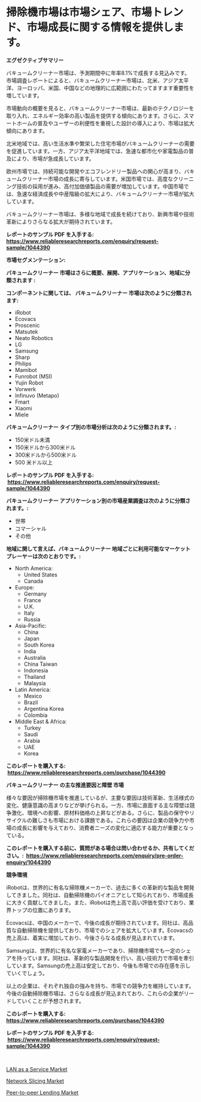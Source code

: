 <p><h1>掃除機市場は市場シェア、市場トレンド、市場成長に関する情報を提供します。</h1></p><p><strong>エグゼクティブサマリー</strong></p>
<p><p>バキュームクリーナー市場は、予測期間中に年率8.1%で成長する見込みです。市場調査レポートによると、バキュームクリーナー市場は、北米、アジア太平洋、ヨーロッパ、米国、中国などの地理的に広範囲にわたってますます重要性を増しています。</p><p>市場動向の概要を見ると、バキュームクリーナー市場は、最新のテクノロジーを取り入れ、エネルギー効率の高い製品を提供する傾向にあります。さらに、スマートホームの普及やユーザーの利便性を重視した設計の導入により、市場は拡大傾向にあります。</p><p>北米地域では、高い生活水準や繁栄した住宅市場がバキュームクリーナーの需要を促進しています。一方、アジア太平洋地域では、急速な都市化や家電製品の普及により、市場が急成長しています。</p><p>欧州市場では、持続可能な開発やエコフレンドリー製品への関心が高まり、バキュームクリーナー市場の成長に寄与しています。米国市場では、高度なクリーニング技術の採用が進み、高付加価値製品の需要が増加しています。中国市場では、急速な経済成長や中産階級の拡大により、バキュームクリーナー市場が拡大しています。</p><p>バキュームクリーナー市場は、多様な地域で成長を続けており、新興市場や技術革新によりさらなる拡大が期待されています。</p></p>
<p><strong>レポートのサンプル PDF を入手する: <a href="https://www.reliableresearchreports.com/enquiry/request-sample/1044390">https://www.reliableresearchreports.com/enquiry/request-sample/1044390</a></strong></p>
<p><strong>市場セグメンテーション:</strong></p>
<p><strong> バキュームクリーナー 市場はさらに概要、展開、アプリケーション、地域に分類されます :</strong></p>
<p><strong>コンポーネントに関しては、 バキュームクリーナー 市場は次のように分類されます: &nbsp;</strong></p>
<p><ul><li>iRobot</li><li>Ecovacs</li><li>Proscenic</li><li>Matsutek</li><li>Neato Robotics</li><li>LG</li><li>Samsung</li><li>Sharp</li><li>Philips</li><li>Mamibot</li><li>Funrobot (MSI)</li><li>Yujin Robot</li><li>Vorwerk</li><li>Infinuvo (Metapo)</li><li>Fmart</li><li>Xiaomi</li><li>Miele</li></ul></p>
<p><strong> バキュームクリーナー タイプ別の市場分析は次のように分類されます。:</strong></p>
<p><ul><li>150米ドル未満</li><li>150米ドルから300米ドル</li><li>300米ドルから500米ドル</li><li>500 米ドル以上</li></ul></p>
<p><strong>レポートのサンプル PDF を入手する: &nbsp;<a href="https://www.reliableresearchreports.com/enquiry/request-sample/1044390">https://www.reliableresearchreports.com/enquiry/request-sample/1044390</a></strong></p>
<p><strong> バキュームクリーナー アプリケーション別の市場産業調査は次のように分類されます。:</strong></p>
<p><ul><li>世帯</li><li>コマーシャル</li><li>その他</li></ul></p>
<p><strong>地域に関して言えば、バキュームクリーナー 地域ごとに利用可能なマーケットプレーヤーは次のとおりです。:</strong></p>
<p><ul>
    <li>
        North America:
        <ul>
            <li>United States</li>
            <li>Canada</li>
        </ul>
    </li>
    <li>
        Europe:
        <ul>
            <li>Germany</li>
            <li>France</li>
            <li>U.K.</li>
            <li>Italy</li>
            <li>Russia</li>
        </ul>
    </li>
    <li>
        Asia-Pacific:
        <ul>
            <li>China</li>
            <li>Japan</li>
            <li>South Korea</li>
            <li>India</li>
            <li>Australia</li>
            <li>China Taiwan</li>
            <li>Indonesia</li>
            <li>Thailand</li>
            <li>Malaysia</li>
        </ul>
    </li>
    <li>
        Latin America:
        <ul>
            <li>Mexico</li>
            <li>Brazil</li>
            <li>Argentina Korea</li>
            <li>Colombia</li>
        </ul>
    </li>
    <li>
        Middle East & Africa:
        <ul>
            <li>Turkey</li>
            <li>Saudi</li>
            <li>Arabia</li>
            <li>UAE</li>
            <li>Korea</li>
        </ul>
    </li>
    </ul></p>
<p><strong>このレポートを購入する: &nbsp;<a href="https://www.reliableresearchreports.com/purchase/1044390">https://www.reliableresearchreports.com/purchase/1044390</a></strong></p>
<p><strong>バキュームクリーナー の主な推進要因と障壁 市場</strong></p>
<p><p>様々な要因が掃除機市場を推進しているが、主要な要因は技術革新、生活様式の変化、健康意識の高まりなどが挙げられる。一方、市場に直面する主な障壁は競争激化、環境への影響、原材料価格の上昇などがある。さらに、製品の保守やリサイクルの難しさも市場における課題である。これらの要因は企業の競争力や市場の成長に影響を与えており、消費者ニーズの変化に適応する能力が重要となっている。</p></p>
<p><strong>このレポートを購入する前に、質問がある場合は問い合わせるか、共有してください。:&nbsp; <a href="https://www.reliableresearchreports.com/enquiry/pre-order-enquiry/1044390">https://www.reliableresearchreports.com/enquiry/pre-order-enquiry/1044390</a></strong></p>
<p><strong>競争環境</strong></p>
<p><p>iRobotは、世界的に有名な掃除機メーカーで、過去に多くの革新的な製品を開発してきました。同社は、自動掃除機のパイオニアとして知られており、市場成長に大きく貢献してきました。また、iRobotは売上高で高い評価を受けており、業界トップの位置にあります。</p><p>Ecovacsは、中国のメーカーで、今後の成長が期待されています。同社は、高品質な自動掃除機を提供しており、市場でのシェアを拡大しています。Ecovacsの売上高は、着実に増加しており、今後さらなる成長が見込まれています。</p><p>Samsungは、世界的に有名な家電メーカーであり、掃除機市場でも一定のシェアを持っています。同社は、革新的な製品開発を行い、高い技術力で市場を牽引しています。Samsungの売上高は安定しており、今後も市場での存在感を示していくでしょう。</p><p>以上の企業は、それぞれ独自の強みを持ち、市場での競争力を維持しています。今後の自動掃除機市場は、さらなる成長が見込まれており、これらの企業がリードしていくことが予想されます。</p></p>
<p><strong>このレポートを購入する: &nbsp; <a href="https://www.reliableresearchreports.com/purchase/1044390">https://www.reliableresearchreports.com/purchase/1044390</a></strong></p>
<p><strong>レポートのサンプル PDF を入手する: &nbsp;<a href="https://www.reliableresearchreports.com/enquiry/request-sample/1044390">https://www.reliableresearchreports.com/enquiry/request-sample/1044390</a></strong><strong></strong></p>
<p>&nbsp;</p>
<p><p><a href="https://www.linkedin.com/pulse/lan-service-market-research-report-provides-critical-7ccre?trackingId=Zwx4cVY6yXizWrvJvZvLwg%3D%3D">LAN as a Service Market</a></p><p><a href="https://www.linkedin.com/pulse/global-network-slicing-market-types-applications-major-ohvae?trackingId=TD%2FDeFUinW9DPb%2Be2%2F2MZg%3D%3D">Network Slicing Market</a></p><p><a href="https://www.linkedin.com/pulse/global-peer-to-peer-lending-market-size-trends-insights-projections-pqp8f?trackingId=ZFqkRSx5r2nlvlvdnZDyNw%3D%3D">Peer-to-peer Lending Market</a></p></p>
